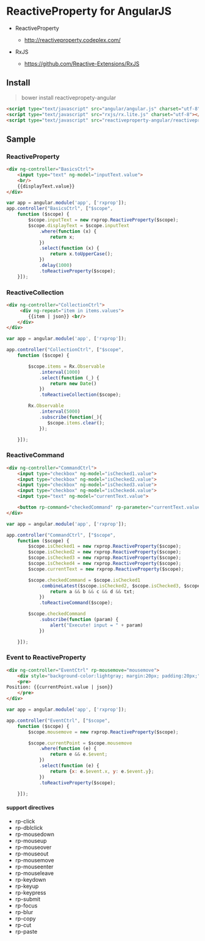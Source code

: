 # ReactiveProperty for AngularJS

* ReactiveProperty
  * http://reactiveproperty.codeplex.com/

* RxJS
  * https://github.com/Reactive-Extensions/RxJS

## Install

> bower install reactivepropety-angular

~~~html
<script type="text/javascript" src="angular/angular.js" charset="utf-8"></script>
<script type="text/javascript" src="rxjs/rx.lite.js" charset="utf-8"></script>
<script type="text/javascript" src="reactiveproperty-angular/reactiveproperty-angular.js" charset="utf-8"></script>
~~~

## Sample

### ReactiveProperty

~~~html
<div ng-controller="BasicsCtrl">
    <input type="text" ng-model="inputText.value">
    <br/>
    {{displayText.value}}
</div>
~~~

~~~js
var app = angular.module('app', ['rxprop']);
app.controller("BasicsCtrl", ["$scope",
    function ($scope) {
        $scope.inputText = new rxprop.ReactiveProperty($scope);
        $scope.displayText = $scope.inputText
            .where(function (x) {
                return x;
            })
            .select(function (x) {
                return x.toUpperCase();
            })
            .delay(1000)
            .toReactiveProperty($scope);
    }]);
~~~


### ReactiveCollection

~~~html
<div ng-controller="CollectionCtrl">
     <div ng-repeat="item in items.values">
        {{item | json}} <br/>
    </div>
</div>
~~~

~~~js
var app = angular.module('app', ['rxprop']);

app.controller("CollectionCtrl", ["$scope",
    function ($scope) {

        $scope.items = Rx.Observable
            .interval(1000)
            .select(function (_) {
                return new Date()
            })
            .toReactiveCollection($scope);

        Rx.Observable
            .interval(5000)
            .subscribe(function(_){
               $scope.items.clear();
            });

    }]);
~~~


### ReactiveCommand


~~~html
<div ng-controller="CommandCtrl">
    <input type="checkbox" ng-model="isChecked1.value">
    <input type="checkbox" ng-model="isChecked2.value">
    <input type="checkbox" ng-model="isChecked3.value">
    <input type="checkbox" ng-model="isChecked4.value">
    <input type="text" ng-model="currentText.value">

    <button rp-command="checkedCommand" rp-parameter="currentText.value">push</button>
</div>
~~~

~~~js
var app = angular.module('app', ['rxprop']);

app.controller("CommandCtrl", ["$scope",
    function ($scope) {
        $scope.isChecked1 = new rxprop.ReactiveProperty($scope);
        $scope.isChecked2 = new rxprop.ReactiveProperty($scope);
        $scope.isChecked3 = new rxprop.ReactiveProperty($scope);
        $scope.isChecked4 = new rxprop.ReactiveProperty($scope);
        $scope.currentText = new rxprop.ReactiveProperty($scope);

        $scope.checkedCommand = $scope.isChecked1
            .combineLatest($scope.isChecked2, $scope.isChecked3, $scope.isChecked4, $scope.currentText, function (a, b, c, d, txt) {
                return a && b && c && d && txt;
            })
            .toReactiveCommand($scope);

        $scope.checkedCommand
            .subscribe(function (param) {
                alert("Execute! input = " + param)
            })

    }]);
~~~

### Event to ReactiveProperty


~~~html
<div ng-controller="EventCtrl" rp-mousemove="mousemove">
    <div style="background-color:lightgray; margin:20px; padding:20px;">
    <pre>
Position: {{currentPoint.value | json}}
    </pre>
</div>
~~~

~~~js
var app = angular.module('app', ['rxprop']);

app.controller("EventCtrl", ["$scope",
    function ($scope) {
        $scope.mousemove = new rxprop.ReactiveProperty($scope);

        $scope.currentPoint = $scope.mousemove
            .where(function (e) {
                return e && e.$event;
            })
            .select(function (e) {
                return {x: e.$event.x, y: e.$event.y};
            })
            .toReactiveProperty($scope);

    }]);
~~~

#### support directives

* rp-click
* rp-dblclick
* rp-mousedown
* rp-mouseup
* rp-mouseover
* rp-mouseout
* rp-mousemove
* rp-mouseenter
* rp-mouseleave
* rp-keydown
* rp-keyup
* rp-keypress
* rp-submit
* rp-focus
* rp-blur
* rp-copy
* rp-cut
* rp-paste

